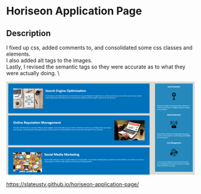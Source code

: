 # Horiseon Application Page

## Description

I fixed up css, added comments to, and consolidated some css classes and elements. \
I also added alt tags to the images. \
Lastly, I revised the semantic tags so they were accurate as to what they were actually doing. \

![](./assets/images/horiseon.png)

https://slateustv.github.io/horiseon-application-page/
